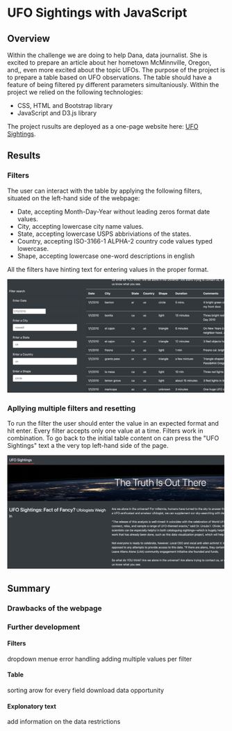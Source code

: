 # UFO Sightings with JavaScript

## Overview

Within the challenge we are doing to help Dana, data journalist. She is excited to prepare an article about her hometown McMinnville, Oregon, and,, even more excited about the topic UFOs. The purpose of the project is to prepare a table based on UFO observations. The table should have a feature of being filtered py different parameters simultaniously.
Within the project we relied on the following technologies:
* CSS, HTML and Bootstrap library
* JavaScript and D3.js library

The project rusults are deployed as a one-page website here: [UFO Sightings](https://arminekhanan.github.io/ufoSightings/?fbclid=IwAR08vbEpIGP0NE9V9m5K0yLr5ejo5JoZLddIxPYtIl-09kG7ZqpL60XocoQ).

## Results

### Filters

The user can interact with the table by applying the following filters, situated on the left-hand side of the webpage:

* Date, accepting Month-Day-Year without leading zeros format date values.
* City, accepting lowercase city name values.
* State, accepting lowercase USPS abbriviations of the states.
* Country, accepting ISO-3166-1 ALPHA-2 country code values typed lowercase.
* Shape, accepting lowercase one-word descriptions in english

All the filters have hinting text for entering values in the proper format.

<img src="https://github.com/ArmineKhanan/ufoSightings/blob/main/Screen%20Shot%202022-11-18%20at%205.15.40%20PM.png" width="500" />


### Apllying multiple filters and resetting
To run the filter the user should enter the value in an expected format and hit enter. Every filter accepts only one value at a time. Filters work in combination. To go back to the initial table content on can press the "UFO Sightings" text a the very top left-hand side of the page. 

<img src="https://github.com/ArmineKhanan/ufoSightings/blob/main/Screen%20Shot%202022-11-18%20at%204.56.49%20PM.png" width="500" />

## Summary

### Drawbacks of the webpage

### Further development
#### Filters
dropdown menue
error handling
adding multiple values per filter

#### Table
sorting arow for every field
download data opportunity

#### Explonatory text
add information on the data restrictions
